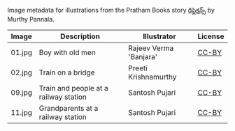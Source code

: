 Image metadata for illustrations from the Pratham Books story [రిఫ్లెక్షన్స్](https://storyweaver.org.in/stories/3427-reflexions) by Murthy Pannala.

Image | Description | Illustrator | License
----- | ----------- | ----------- | -------
01.jpg | Boy with old men | Rajeev Verma 'Banjara' | [CC-BY](https://creativecommons.org/licenses/by/4.0/)
02.jpg | Train on a bridge | Preeti Krishnamurthy | [CC-BY](https://creativecommons.org/licenses/by/4.0/)
09.jpg | Train and people at a railway station | Santosh Pujari | [CC-BY](https://creativecommons.org/licenses/by/4.0/)
11.jpg | Grandparents at a railway station | Santosh Pujari | [CC-BY](https://creativecommons.org/licenses/by/4.0/)